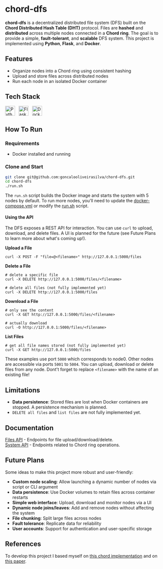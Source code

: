 # chord-dfs
**chord-dfs** is a decentralized distributed file system (DFS) built on the **Chord Distributed Hash Table (DHT)** protocol. Files are **hashed** and **distributed** across multiple nodes connected in a **Chord ring**. The goal is to provide a simple, **fault-tolerant**, and **scalable** DFS system.
This project is implemented using **Python**, **Flask**, and **Docker**.

## Features

- Organize nodes into a Chord ring using consistent hashing
- Upload and store files across distributed nodes
- Run each node in an isolated Docker container

## Tech Stack
<div>
  <img height="32" width="32" title="Python" src="https://cdn.simpleicons.org/python" />
  &nbsp;
  <img height="32" width="32" title="Flask" src="https://cdn.simpleicons.org/flask" />
  &nbsp;
  <img height="32" width="32" title="Docker" src="https://cdn.simpleicons.org/docker" />
</div>

## How To Run

### Requirements
- Docker installed and running

### Clone and Start
```bash
git clone git@github.com:goncalooliveirasilva/chord-dfs.git
cd chord-dfs
./run.sh
```
The ```run.sh``` script builds the Docker image and starts the system with 5 nodes by default. To run more nodes, you'll need to update the 
[docker-compose.yml](docker-compose.yml) or modify the [run.sh](run.sh) script.

#### Using the API
The DFS exposes a REST API for interaction.
You can use ```curl``` to upload, download, and delete files. A UI is planned for the future (see Future Plans to learn more about what's coming up!).

**Upload a File**
```
curl -X POST -F "file=@<filename>" http://127.0.0.1:5000/files
```

**Delete a File**
```
# delete a specific file
curl -X DELETE http://127.0.0.1:5000/files/<filename>

# delete all files (not fully implemented yet)
curl -X DELETE http://127.0.0.1:5000/files
```

**Download a File**
```
# only see the content
curl -X GET http://127.0.0.1:5000/files/<filename>

# actually download
curl -O http://127.0.0.1:5000/files/<filename>
```

**List Files**
```
# get all file names stored (not fully implemented yet)
curl -X GET http://127.0.0.1:5000/files
```

These examples use port ```5000``` which corresponds to node0. Other nodes are accessible via ports ```5001``` to ```5004```.
You can upload, download or delete files from any node.
Dont't forget to replace ```<filename>``` with the name of an existing file!

## Limitations
- **Data persistence**: Stored files are lost when Docker containers are stopped. A persistence mechanism is planned.
- ```DELETE all files``` and ```list files``` are not fully implemented yet.

## Documentation

[Files API](docs/files_api.md) - Endpoints for file upload/download/delete.  
[System API](docs/system_api.md) - Endpoints related to Chord ring operations.


## Future Plans

Some ideas to make this project more robust and user-friendly:

- **Custom node scaling**: Allow launching a dynamic number of nodes via script or CLI argument
- **Data persistence**: Use Docker volumes to retain files across container restarts
- **Simple web interface**: Upload, download and monitor nodes via a UI
- **Dynamic node joins/leaves**: Add and remove nodes without affecting the system
- **File chunking**: Split large files across nodes
- **Fault tolerance**: Replicate data for reliability
- **User accounts**: Support for authentication and user-specific storage

## References
To develop this project I based myself on [this chord implementation](https://github.com/detiuaveiro/cd_chord) and on [this paper](https://pdos.csail.mit.edu/papers/ton:chord/paper-ton.pdf).
